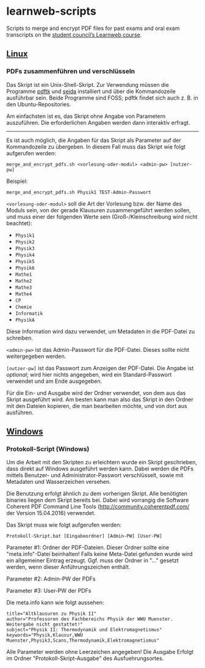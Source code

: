 # learnweb-scripts
 Scripts to merge and encrypt PDF files for past exams and oral exam
 transcripts on the [student council’s Learnweb course](https://sso.uni-muenster.de/LearnWeb/learnweb2/course/view.php?id=4789).

## [Linux](linux/)
### PDFs zusammenführen und verschlüsseln
Das Skript ist ein Unix-Shell-Skript. Zur Verwendung müssen die Programme
[pdftk](https://www.pdflabs.com/tools/pdftk-server) und
[sejda](https://github.com/torakiki/sejda)
installiert und über die Kommandozeile ausführbar sein. Beide Programme
sind FOSS; pdftk findet sich auch z. B. in den Ubuntu-Repositories.

Am einfachsten ist es, das Skript ohne Angabe von Parametern auszuführen. Die
erforderlichen Angaben werden dann interaktiv erfragt.

---

Es ist auch möglich, die Angaben für das Skript als Parameter auf der
Kommandozeile zu übergeben. In diesem Fall muss das Skript wie folgt aufgerufen
werden:

    merge_and_encrypt_pdfs.sh <vorlesung-oder-modul> <admin-pw> [nutzer-pw]

Beispiel:

    merge_and_encrypt_pdfs.sh Physik1 TEST-Admin-Passwort

`<vorlesung-oder-modul>` soll die Art der Vorlesung bzw. der Name des Moduls
sein, von der gerade Klausuren zusammengeführt werden sollen, und muss einer
der folgenden Werte sein (Groß-/Kleinschreibung wird nicht beachtet):
- `Physik1`
- `Physik2`
- `Physik3`
- `Physik4`
- `Physik5`
- `Physik6`
- `Mathe1`
- `Mathe2`
- `Mathe3`
- `Mathe4`
- `CP`
- `Chemie`
- `Informatik`
- `PhysikA`

Diese Information wird dazu verwendet, um Metadaten in die PDF-Datei zu schreiben.

`<admin-pw>` ist das Admin-Passwort für die PDF-Datei. Dieses sollte nicht
weitergegeben werden.

`[nutzer-pw]` ist das Passwort zum Anzeigen der PDF-Datei. Die Angabe ist
*optional*; wird hier nichts angegeben, wird ein Standard-Passwort verwendet und
am Ende ausgegeben.

Für die Ein- und Ausgabe wird der Ordner verwendet, von dem aus das Skript
ausgeführt wird. Am besten kann man also das Skript in den Ordner mit den
Dateien kopieren, die man bearbeiten möchte, und von dort aus ausführen.

## [Windows](windows/)
### Protokoll-Script (Windows)
Um die Arbeit mit den Skripten zu erleichtern wurde ein Skript geschrieben, dass direkt auf Windows ausgeführt werden kann. Dabei werden die PDFs mittels Benutzer- und Administrator-Passwort verschlüsselt, sowie mit Metadaten und Wasserzeichen versehen.

Die Benutzung erfolgt ähnlich zu dem vorherigen Skript. Alle benötigten binaries liegen dem Skript bereits bei. Dabei wird vorrangig die Software Coherent PDF Command Line Tools (http://community.coherentpdf.com/ der Version 15.04.2016) verwendet.

Das Skript muss wie folgt aufgerufen werden:

    Protokoll-Skript.bat [Eingabeordner] [Admin-PW] [User-PW]
	
Parameter #1: Ordner der PDF-Dateien. Dieser Ordner sollte eine "meta.info"-Datei beinhalten! Falls keine Meta-Datei gefunden wurde wird ein allgemeiner Eintrag erzeugt. Ggf. muss der Ordner in "..." gesetzt werden, wenn dieser Anführungszeichen enthält.

Parameter #2: Admin-PW der PDFs

Parameter #3: User-PW der PDFs

Die meta.info kann wie folgt aussehen:

	title="Altklausuren zu Physik II"
	author="Professoren des Fachbereichs Physik der WWU Muenster. Weitergabe nicht gestattet!"
	subject="Physik II: Thermodynamik und Elektromagnetismus"
	keywords="Physik,Klausur,WWU Muenster,Physik3,Scans,Thermodynamik,Elektromagnetismus"

Alle Parameter werden ohne Leerzeichen angegeben! Die Ausgabe Erfolgt im Ordner "Protokoll-Skript-Ausgabe" des Ausfuehrungsortes.

